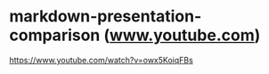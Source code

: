 # markdown-presentation-comparison (www.youtube.com)

<https://www.youtube.com/watch?v=owx5KoiqFBs>
